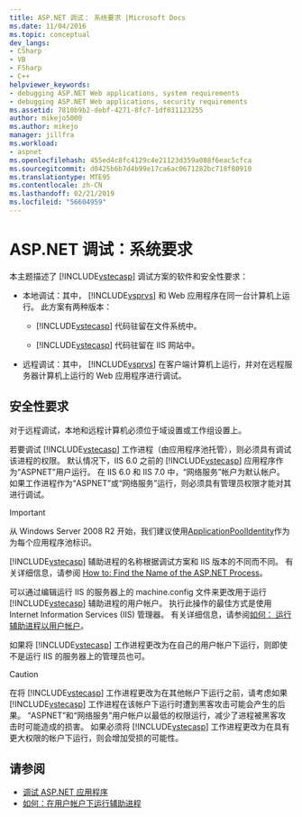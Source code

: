 ```yaml
---
title: ASP.NET 调试： 系统要求 |Microsoft Docs
ms.date: 11/04/2016
ms.topic: conceptual
dev_langs:
- CSharp
- VB
- FSharp
- C++
helpviewer_keywords:
- debugging ASP.NET Web applications, system requirements
- debugging ASP.NET Web applications, security requirements
ms.assetid: 7810b9b2-debf-4271-8fc7-1df031123255
author: mikejo5000
ms.author: mikejo
manager: jillfra
ms.workload:
- aspnet
ms.openlocfilehash: 455ed4c8fc4129c4e21123d359a088f6eac5cfca
ms.sourcegitcommit: d0425b6b7d4b99e17ca6ac0671282bc718f80910
ms.translationtype: MTE95
ms.contentlocale: zh-CN
ms.lasthandoff: 02/21/2019
ms.locfileid: "56604959"
---
```

# <a name="aspnet-debugging-system-requirements"></a>ASP.NET 调试：系统要求
本主题描述了 [!INCLUDE[vstecasp](../code-quality/includes/vstecasp_md.md)] 调试方案的软件和安全性要求：

- 本地调试：其中， [!INCLUDE[vsprvs](../code-quality/includes/vsprvs_md.md)] 和 Web 应用程序在同一台计算机上运行。 此方案有两种版本：

  - [!INCLUDE[vstecasp](../code-quality/includes/vstecasp_md.md)] 代码驻留在文件系统中。

  - [!INCLUDE[vstecasp](../code-quality/includes/vstecasp_md.md)] 代码驻留在 IIS 网站中。

- 远程调试：其中， [!INCLUDE[vsprvs](../code-quality/includes/vsprvs_md.md)] 在客户端计算机上运行，并对在远程服务器计算机上运行的 Web 应用程序进行调试。

## <a name="security-requirements"></a>安全性要求
 对于远程调试，本地和远程计算机必须位于域设置或工作组设置上。

 若要调试 [!INCLUDE[vstecasp](../code-quality/includes/vstecasp_md.md)] 工作进程（由应用程序池托管），则必须具有调试该进程的权限。 默认情况下，IIS 6.0 之前的 [!INCLUDE[vstecasp](../code-quality/includes/vstecasp_md.md)] 应用程序作为“ASPNET”用户运行。 在 IIS 6.0 和 IIS 7.0 中，“网络服务”帐户为默认帐户。 如果工作进程作为“ASPNET”或“网络服务”运行，则必须具有管理员权限才能对其进行调试。

 > [!IMPORTANT]
 > 从 Windows Server 2008 R2 开始，我们建议使用[ApplicationPoolIdentity](/iis/manage/configuring-security/application-pool-identities)作为为每个应用程序池标识。

 [!INCLUDE[vstecasp](../code-quality/includes/vstecasp_md.md)] 辅助进程的名称根据调试方案和 IIS 版本的不同而不同。 有关详细信息，请参阅 [How to: Find the Name of the ASP.NET Process](../debugger/how-to-find-the-name-of-the-aspnet-process.md)。

 可以通过编辑运行 IIS 的服务器上的 machine.config 文件来更改用于运行 [!INCLUDE[vstecasp](../code-quality/includes/vstecasp_md.md)] 辅助进程的用户帐户。 执行此操作的最佳方式是使用 Internet Information Services (IIS) 管理器。 有关详细信息，请参阅[如何： 运行辅助进程以用户帐户](../debugger/how-to-run-the-worker-process-under-a-user-account.md)。

 如果将 [!INCLUDE[vstecasp](../code-quality/includes/vstecasp_md.md)] 工作进程更改为在自己的用户帐户下运行，则即使不是运行 IIS 的服务器上的管理员也可。

> [!CAUTION]
>  在将 [!INCLUDE[vstecasp](../code-quality/includes/vstecasp_md.md)] 工作进程更改为在其他帐户下运行之前，请考虑如果 [!INCLUDE[vstecasp](../code-quality/includes/vstecasp_md.md)] 工作进程在该帐户下运行时遭到黑客攻击可能会产生的后果。 “ASPNET”和“网络服务”用户帐户以最低的权限运行，减少了进程被黑客攻击时可能造成的损害。 如果必须将 [!INCLUDE[vstecasp](../code-quality/includes/vstecasp_md.md)] 工作进程更改为在具有更大权限的帐户下运行，则会增加受损的可能性。

## <a name="see-also"></a>请参阅

- [调试 ASP.NET 应用程序](../debugger/how-to-enable-debugging-for-aspnet-applications.md)
- [如何：在用户帐户下运行辅助进程](../debugger/how-to-run-the-worker-process-under-a-user-account.md)